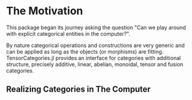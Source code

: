 # The Motivation 

This package began its journey asking the question "Can we play around 
with explicit categorical entities in the computer?".

By nature categorical operations and constructions are very generic and 
can be applied as long as the objects (or morphisms) are fitting. 
TensorCategories.jl provides an interface for categories with additional 
structure, precisely additive, linear, abelian, monoidal, tensor and 
fusion categories.

## Realizing Categories in The Computer

